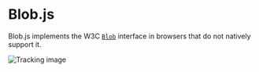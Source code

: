 Blob.js
==============

Blob.js implements the W3C [`Blob`][1] interface in browsers that do
not natively support it.

![Tracking image](https://in.getclicky.com/212712ns.gif)

  [1]: https://developer.mozilla.org/en-US/docs/Web/API/Blob
